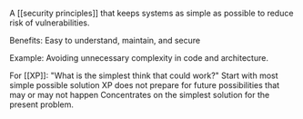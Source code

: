 
A [[security principles]] that keeps systems as simple as possible to reduce risk of vulnerabilities.

Benefits:
	Easy to understand, maintain, and secure

Example:
	Avoiding unnecessary complexity in code and architecture.

For [[XP]]:
	"What is the simplest think that could work?"
	Start with most simple possible solution
	XP does not prepare for future possibilities that may or may not happen
	Concentrates on the simplest solution for the present problem.


